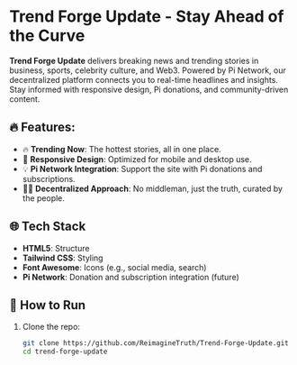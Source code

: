 # Trend Forge Update - Stay Ahead of the Curve

**Trend Forge Update** delivers breaking news and trending stories in business, sports, celebrity culture, and Web3. Powered by Pi Network, our decentralized platform connects you to real-time headlines and insights. Stay informed with responsive design, Pi donations, and community-driven content.

## 🔥 Features:
- 🔥 **Trending Now**: The hottest stories, all in one place.
- 📱 **Responsive Design**: Optimized for mobile and desktop use.
- 💡 **Pi Network Integration**: Support the site with Pi donations and subscriptions.
- 🧑‍💻 **Decentralized Approach**: No middleman, just the truth, curated by the people.

## 🌐 Tech Stack
- **HTML5**: Structure
- **Tailwind CSS**: Styling
- **Font Awesome**: Icons (e.g., social media, search)
- **Pi Network**: Donation and subscription integration (future)

## 🚀 How to Run
1. Clone the repo:
   ```bash
   git clone https://github.com/ReimagineTruth/Trend-Forge-Update.git
   cd trend-forge-update
